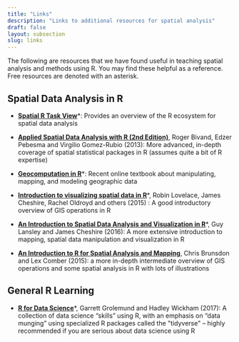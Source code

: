 ```yaml
---
title: "Links"
description: "Links to additional resources for spatial analysis"
draft: false
layout: subsection
slug: links
---
```


The following are resources that we have found useful in teaching spatial analysis and methods using R. You may find these helpful as a reference. Free resources are denoted with an asterisk.

## Spatial Data Analysis in R

- [**Spatial R Task View**](https://cran.r-project.org/web/views/Spatial.html)*: Provides an overview of the R ecosystem for spatial data analysis

- [**Applied Spatial Data Analysis with R (2nd Edition)**](https://asdar-book.org/), Roger Bivand, Edzer Pebesma and Virgilio Gomez-Rubio (2013): More advanced, in-depth coverage of spatial statistical packages in R (assumes quite a bit of R expertise)

- [**Geocomputation in R**](https://geocompr.robinlovelace.net/)*: Recent online textbook about manipulating, mapping, and modeling geographic data

- [**Introduction to visualizing spatial data in R**]([http://r4ds.had.co.nz](https://cran.r-project.org/doc/contrib/intro-spatial-rl.pdf))*, Robin Lovelace, James Cheshire, Rachel Oldroyd and others (2015) : A good introductory overview of GIS operations in R

- [**An Introduction to Spatial Data Analysis and Visualization in R**](http://www.spatialanalysisonline.com/An%20Introduction%20to%20Spatial%20Data%20Analysis%20in%20R.pdf)*, Guy Lansley and James Cheshire (2016): A more extensive introduction to mapping, spatial data manipulation and visualization in R

- [**An Introduction to R for Spatial Analysis and Mapping**](https://ocean.sagepub.com/books/an-introduction-to-r-for-spatial-analysis-and-mapping), Chris Brunsdon and Lex Comber (2015): a more in-depth intermediate overview of GIS operations and some spatial analysis in R with lots of illustrations

## General R Learning

- [**R for Data Science**](http://r4ds.had.co.nz)*, Garrett Grolemund and Hadley Wickham (2017): A collection of data science “skills” using R, with an emphasis on “data munging” using specialized R packages called the "tidyverse" – highly recommended if you are serious about data science using R




